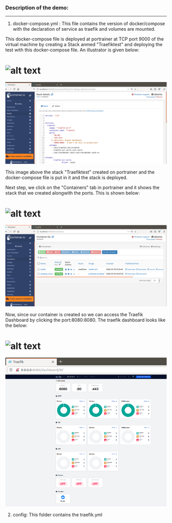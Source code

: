### Description of the demo:
------------------------------

1. docker-compose.yml : This file contains the version of docker/compose with the declaration of service as traefik and volumes are mounted.

This docker-compose file is deployed at portrainer at TCP port 9000 of the virtual machine by creating a Stack anmed "Traefiktest" and deploying the test with this docker-compose file. An illustrator is given below:

# ![alt text](url)
![portrainer](https://github.com/dikshita-git/RP_Ingress_security-IPv4_and_IPv6/blob/main/Page_images/portrainer.PNG)

This image above the stack "Traefiktest" created on portrainer and the docker-compose file is put in it and the stack is deployed.

Next step, we click on the "Containers" tab in portrainer and it shows the stack that we created alongwith the ports. This is shown below:

# ![alt text](url)
![portrainer_container](https://github.com/dikshita-git/RP_Ingress_security-IPv4_and_IPv6/blob/main/Page_images/portrainer_container.PNG)

Now, since our container is created so we can access the Traefik Dashboard by clicking the port:8080:8080. The traefik dashboard looks like the below:

# ![alt text](url)
![traefik_dashboard](https://github.com/dikshita-git/RP_Ingress_security-IPv4_and_IPv6/blob/main/Page_images/tarefik_dashboard.PNG)



2. config: This folder contains the traefik.yml

